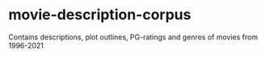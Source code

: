 # movie-description-corpus
Contains descriptions, plot outlines, PG-ratings and genres of movies from 1996-2021
